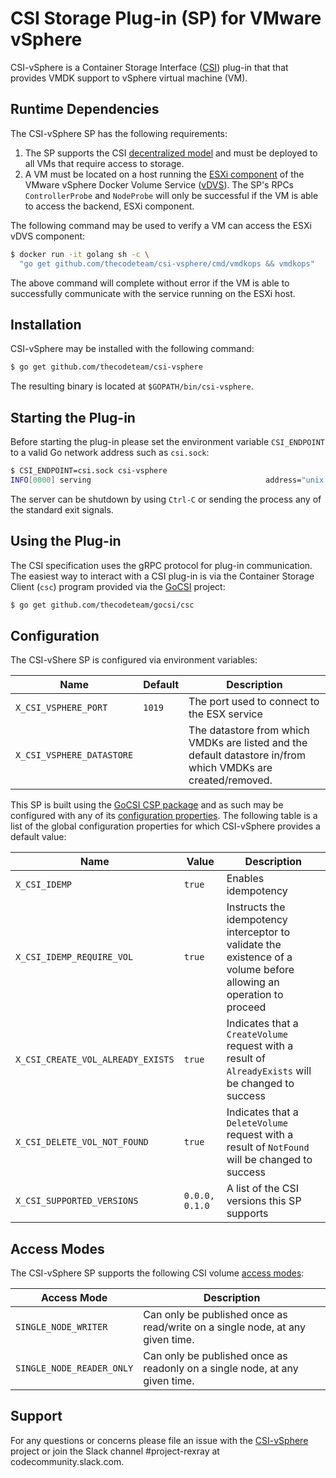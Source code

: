 # CSI Storage Plug-in (SP) for VMware vSphere
CSI-vSphere is a Container Storage Interface
([CSI](https://github.com/container-storage-interface/spec)) plug-in
that that provides VMDK support to vSphere virtual machine (VM).

## Runtime Dependencies
The CSI-vSphere SP has the following requirements:
1. The SP supports the CSI [decentralized model](https://github.com/container-storage-interface/spec/blob/master/spec.md#architecture) and must be deployed to all VMs that require access to storage.
2. A VM must be located on a host running the
[ESXi component](http://vmware.github.io/docker-volume-vsphere/documentation/prerequisite.html#vsphere-installation-bundle-vib)
of the VMware vSphere Docker Volume Service ([vDVS](http://vmware.github.io/docker-volume-vsphere/documentation/index.html)).
The SP's RPCs `ControllerProbe` and `NodeProbe` will only be successful if the VM is able to access the backend, ESXi component.

The following command may be used to verify a VM can access the ESXi vDVS component:

```bash
$ docker run -it golang sh -c \
  "go get github.com/thecodeteam/csi-vsphere/cmd/vmdkops && vmdkops"
```

The above command will complete without error if the VM is able to successfully
communicate with the service running on the ESXi host.

## Installation
CSI-vSphere may be installed with the following command:

```bash
$ go get github.com/thecodeteam/csi-vsphere
```

The resulting binary is located at `$GOPATH/bin/csi-vsphere`.

## Starting the Plug-in
Before starting the plug-in please set the environment variable
`CSI_ENDPOINT` to a valid Go network address such as `csi.sock`:

```bash
$ CSI_ENDPOINT=csi.sock csi-vsphere
INFO[0000] serving                                       address="unix://csi.sock"
```

The server can be shutdown by using `Ctrl-C` or sending the process
any of the standard exit signals.

## Using the Plug-in
The CSI specification uses the gRPC protocol for plug-in communication.
The easiest way to interact with a CSI plug-in is via the Container
Storage Client (`csc`) program provided via the
[GoCSI](https://github.com/thecodeteam/gocsi) project:

```bash
$ go get github.com/thecodeteam/gocsi/csc
```

## Configuration
The CSI-vShere SP is configured via environment variables:

| Name | Default | Description |
|------|---------|-------------|
| `X_CSI_VSPHERE_PORT` | `1019` | The port used to connect to the ESX service |
| `X_CSI_VSPHERE_DATASTORE` | | The datastore from which VMDKs are listed and the default datastore in/from which VMDKs are created/removed. |

This SP is built using the
[GoCSI CSP package](https://github.com/thecodeteam/gocsi/tree/master/csp)
and as such may be configured with any of its
[configuration properties](https://github.com/thecodeteam/gocsi/tree/master/csp#configuration).
The following table is a list of the global configuration properties for
which CSI-vSphere provides a default value:

| Name | Value | Description |
|------|---------|-----------|
| `X_CSI_IDEMP` | `true` | Enables idempotency |
| `X_CSI_IDEMP_REQUIRE_VOL` | `true` | Instructs the idempotency interceptor to validate the existence of a volume before allowing an operation to proceed |
| `X_CSI_CREATE_VOL_ALREADY_EXISTS` | `true` | Indicates that a `CreateVolume` request with a result of `AlreadyExists` will be changed to success |
| `X_CSI_DELETE_VOL_NOT_FOUND` | `true` | Indicates that a `DeleteVolume` request with a result of `NotFound` will be changed to success |
| `X_CSI_SUPPORTED_VERSIONS` | `0.0.0, 0.1.0` | A list of the CSI versions this SP supports |

## Access Modes
The CSI-vSphere SP supports the following CSI volume
[access modes](https://github.com/container-storage-interface/spec/blob/master/spec.md#createvolume):

| Access Mode | Description |
|-------------|-------------|
| `SINGLE_NODE_WRITER` | Can only be published once as read/write on a single node, at any given time. |
| `SINGLE_NODE_READER_ONLY` | Can only be published once as readonly on a single node, at any given time. |

## Support
For any questions or concerns please file an issue with the
[CSI-vSphere](https://github.com/thecodeteam/csi-vsphere/issues) project or join
the Slack channel #project-rexray at codecommunity.slack.com.
